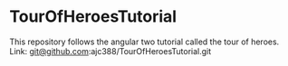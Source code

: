 # TourOfHeroesTutorial
This repository follows the angular two tutorial called the tour of heroes.
Link: git@github.com:ajc388/TourOfHeroesTutorial.git

